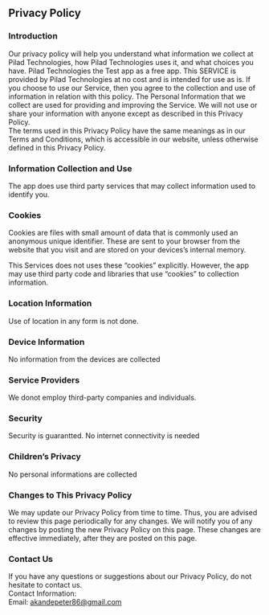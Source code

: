 Privacy Policy  
----------------

### Introduction  
Our privacy policy will help you understand what information we collect at Pilad Technologies, how Pilad Technologies uses it, and what choices you have.
Pilad Technologies the Test app as a free app. This SERVICE is provided by Pilad Technologies at no cost and is intended for use as is.
If you choose to use our Service, then you agree to the collection and use of information in  relation with this policy. The Personal Information that we collect are used for providing and improving the Service. We will not use or share your information with anyone except as described in this Privacy Policy.  
The terms used in this Privacy Policy have the same meanings as in our Terms and Conditions, which is accessible in our website, unless otherwise  defined in this Privacy Policy.

### Information Collection and Use  
The app does use third party services that may collect information used to identify you. 

### Cookies  
Cookies are files with small amount of data that is commonly used an anonymous unique identifier. These are sent to your browser from the website that you visit and are stored on your devices’s internal memory.  

This Services does not uses these “cookies” explicitly. However, the app may use third party code and libraries that use “cookies” to collection information.
### Location Information  
Use of location in any form is not done.

### Device Information  
No information from the devices are collected

### Service Providers  
We donot employ third-party companies and individuals.


### Security  
Security is guarantted. No internet connectivity is needed

### Children’s Privacy  
No personal informations are collected 

### Changes to This Privacy Policy  
We may update our Privacy Policy from time to time. Thus, you are advised to review this page periodically for any changes. We will notify you of any changes by posting the new Privacy Policy on this page. These changes are effective immediately, after they are posted on this page.  

### Contact Us  
If you have any questions or suggestions about our Privacy Policy, do not hesitate to contact us.  
Contact Information:  
Email: akandepeter86@gmail.com
